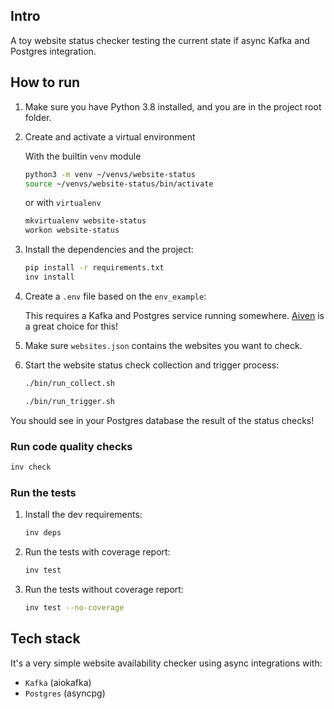 ## Intro
A toy website status checker testing the current state if async Kafka and Postgres integration.


## How to run

1. Make sure you have Python 3.8 installed, and you are in the project root folder.

2. Create and activate a virtual environment

   With the builtin `venv` module
   ```bash
   python3 -m venv ~/venvs/website-status
   source ~/venvs/website-status/bin/activate
   ```

   or with `virtualenv`
   ```bash
   mkvirtualenv website-status
   workon website-status
   ```

3. Install the dependencies and the project:
   ```bash
   pip install -r requirements.txt
   inv install
   ```

4. Create a `.env` file based on the `env_example`:
   
   This requires a Kafka and Postgres service running somewhere.
   [Aiven](https://console.aiven.io) is a great choice for this!

5. Make sure `websites.json` contains the websites you want to check.

6. Start the website status check collection and trigger process:
   ```bash
   ./bin/run_collect.sh
   ```

   ```bash
   ./bin/run_trigger.sh
   ```

You should see in your Postgres database the result of the status checks!


### Run code quality checks

```bash
inv check
```

### Run the tests

1. Install the dev requirements:
    ```bash
    inv deps
    ```
2. Run the tests with coverage report:
    ```bash
    inv test
    ```
3. Run the tests without coverage report:
    ```bash
    inv test --no-coverage
    ```


## Tech stack

It's a very simple website availability checker using async integrations with:
* `Kafka` (aiokafka)
* `Postgres` (asyncpg)
